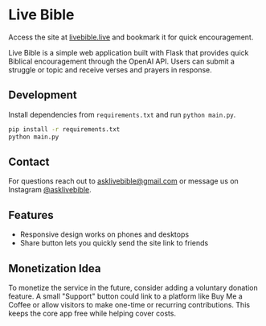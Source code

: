 # Live Bible

Access the site at [livebible.live](https://livebible.live) and bookmark it for
quick encouragement.

Live Bible is a simple web application built with Flask that provides quick Biblical encouragement through the OpenAI API. Users can submit a struggle or topic and receive verses and prayers in response.

## Development

Install dependencies from `requirements.txt` and run `python main.py`.

```bash
pip install -r requirements.txt
python main.py
```

## Contact

For questions reach out to [asklivebible@gmail.com](mailto:asklivebible@gmail.com) or message us on Instagram [@asklivebible](https://instagram.com/asklivebible).

## Features

- Responsive design works on phones and desktops
- Share button lets you quickly send the site link to friends

## Monetization Idea

To monetize the service in the future, consider adding a voluntary donation feature. A small "Support" button could link to a platform like Buy Me a Coffee or allow visitors to make one-time or recurring contributions. This keeps the core app free while helping cover costs.
